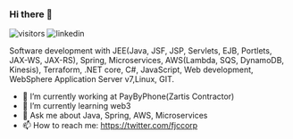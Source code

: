 ### Hi there 👋
![visitors](https://visitor-badge.laobi.icu/badge?page_id=jccorp.jccorp)
![linkedin](https://img.shields.io/badge/Linked_In-0A66C2?style=for-the-badge&logo=LinkedIn&logoColor=white)

Software development with JEE(Java, JSF, JSP, Servlets, EJB, Portlets, JAX-WS,
JAX-RS), Spring, Microservices, AWS(Lambda, SQS, DynamoDB, Kinesis), Terraform, .NET core, C#, JavaScript, Web development, WebSphere Application Server v7,Linux, GIT.
<!--
**jccorp/jccorp** is a ✨ _special_ ✨ repository because its `README.md` (this file) appears on your GitHub profile.

Here are some ideas to get you started:
-->
- 🔭 I’m currently working at PayByPhone(Zartis Contractor)
- 🌱 I’m currently learning web3
- 💬 Ask me about Java, Spring, AWS, Microservices
- 📫 How to reach me: https://twitter.com/fjccorp

